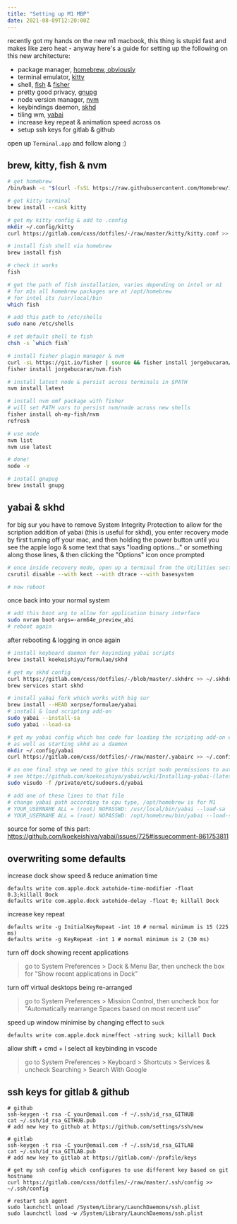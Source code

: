 ```yaml
---
title: "Setting up M1 MBP"
date: 2021-08-09T12:20:00Z
---
```


recently got my hands on the new m1 macbook, this thing is stupid fast and makes like zero heat - anyway here's a guide for setting up the following on this new architecture:

* package manager, [homebrew, obviously](https://brew.sh/)
* terminal emulator, [kitty](https://sw.kovidgoyal.net/kitty/)
* shell, [fish](https://fishshell.com/) & [fisher](https://github.com/jorgebucaran/fisher/issues)
* pretty good privacy, [gnupg](https://formulae.brew.sh/formula/gnupg)
* node version manager, [nvm](https://github.com/nvm-sh/nvm)
* keybindings daemon, [skhd](https://github.com/koekeishiya/skhd)
* tiling wm, [yabai](https://github.com/koekeishiya/yabai)
* increase key repeat & animation speed across os
* setup ssh keys for gitlab & github

open up `Terminal.app` and follow along :)

## brew, kitty, fish & nvm

```bash
# get homebrew
/bin/bash -c "$(curl -fsSL https://raw.githubusercontent.com/Homebrew/install/HEAD/install.sh)"

# get kitty terminal
brew install --cask kitty

# get my kitty config & add to .config
mkdir ~/.config/kitty
curl https://gitlab.com/cxss/dotfiles/-/raw/master/kitty/kitty.conf >> ~/.config/kitty/kitty.conf

# install fish shell via homebrew
brew install fish

# check it works 
fish

# get the path of fish installation, varies depending on intel or m1 
# for m1s all homebrew packages are at /opt/homebrew
# for intel its /usr/local/bin
which fish

# add this path to /etc/shells
sudo nano /etc/shells

# set default shell to fish
chsh -s `which fish`

# install fisher plugin manager & nvm
curl -sL https://git.io/fisher | source && fisher install jorgebucaran/fisher
fisher install jorgebucaran/nvm.fish

# install latest node & persist across terminals in $PATH
nvm install latest

# install nvm omf package with fisher
# will set PATH vars to persist nvm/node across new shells
fisher install oh-my-fish/nvm
refresh

# use node
nvm list
nvm use latest

# done!
node -v

# install gnupug
brew install gnupg
```

## yabai & skhd

for big sur you have to remove System Integrity Protection to allow for the scription addition of yabai (this is useful for skhd), you enter recovery mode by first turning off your mac, and then holding the power button until you see the apple logo & some text that says "loading options..." or something along those lines, & then clicking the "Options" icon once prompted

```bash
# once inside recovery mode, open up a terminal from the Utilities section in the top bar
csrutil disable --with kext --with dtrace --with basesystem

# now reboot
```

once back into your normal system

```bash
# add this boot arg to allow for application binary interface
sudo nvram boot-args=-arm64e_preview_abi
# reboot again
```

after rebooting & logging in once again

```bash
# install keyboard daemon for keyinding yabai scripts
brew install koekeishiya/formulae/skhd

# get my skhd config
curl https://gitlab.com/cxss/dotfiles/-/blob/master/.skhdrc >> ~/.skhdrc
brew services start skhd

# install yabai fork which works with big sur
brew install --HEAD xorpse/formulae/yabai
# install & load scripting add-on
sudo yabai --install-sa
sudo yabai --load-sa

# get my yabai config which has code for loading the scripting add-on every time yabai starts
# as well as starting skhd as a daemon
mkdir ~/.config/yabai
curl https://gitlab.com/cxss/dotfiles/-/raw/master/.yabairc >> ~/.config/yabai/yabairc

# as one final step we need to give this script sudo permissions to automatically start the scripting add-on
# see https://github.com/koekeishiya/yabai/wiki/Installing-yabai-(latest-release)#macos-big-sur---automatically-load-scripting-addition-on-startup
sudo visudo -f /private/etc/sudoers.d/yabai

# add one of these lines to that file
# change yabai path according to cpu type, /opt/homebrew is for M1
# YOUR_USERNAME ALL = (root) NOPASSWD: /usr/local/bin/yabai --load-sa
# YOUR_USERNAME ALL = (root) NOPASSWD: /opt/homebrew/bin/yabai --load-sa
```

source for some of this part: <https://github.com/koekeishiya/yabai/issues/725#issuecomment-861753811>

## overwriting some defaults

increase dock show speed & reduce animation time

```shell
defaults write com.apple.dock autohide-time-modifier -float 0.3;killall Dock
defaults write com.apple.dock autohide-delay -float 0; killall Dock
```

increase key repeat

```shell
defaults write -g InitialKeyRepeat -int 10 # normal minimum is 15 (225 ms)
defaults write -g KeyRepeat -int 1 # normal minimum is 2 (30 ms)
```

turn off dock showing recent applications

> go to System Preferences > Dock & Menu Bar, then uncheck the box for "Show recent applications in Dock"

turn off virtual desktops being re-arranged

> go to System Preferences > Mission Control, then uncheck box for "Automatically rearrange Spaces based on most recent use"

speed up window minimise by changing effect to `suck`

```shell
defaults write com.apple.dock mineffect -string suck; killall Dock
```

allow shift + cmd + l select all keybinding in vscode

> go to System Preferences > Keyboard > Shortcuts > Services & uncheck Searching > Search With Google

## ssh keys for gitlab & github

```shell
# github
ssh-keygen -t rsa -C your@email.com -f ~/.ssh/id_rsa_GITHUB
cat ~/.ssh/id_rsa_GITHUB.pub
# add new key to github at https://github.com/settings/ssh/new

# gitlab
ssh-keygen -t rsa -C your@email.com -f ~/.ssh/id_rsa_GITLAB
cat ~/.ssh/id_rsa_GITLAB.pub
# add new key to gitlab at https://gitlab.com/-/profile/keys

# get my ssh config which configures to use different key based on git hostname
curl https://gitlab.com/cxss/dotfiles/-/raw/master/.ssh/config >> ~/.ssh/config

# restart ssh agent
sudo launchctl unload /System/Library/LaunchDaemons/ssh.plist
sudo launchctl load -w /System/Library/LaunchDaemons/ssh.plist 
```
